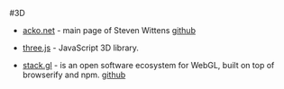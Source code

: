 #3D

* [acko.net](http://acko.net/) - main page of Steven Wittens [github](https://github.com/mrdoob/three.js)
   
* [three.js](https://github.com/mrdoob/three.js) - JavaScript 3D library.

* [stack.gl](http://stack.gl/) - is an open software ecosystem for WebGL, built on top of browserify and npm. [github](http://github.com/stackgl)
